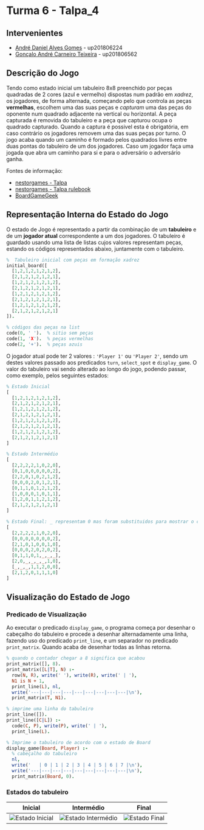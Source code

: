 # Turma 6 - Talpa_4

## Intervenientes
- [André Daniel Alves Gomes](up201806224@fe.up.pt) - up201806224
- [Gonçalo André Carneiro Teixeira](up201806562@fe.up.pt) - up201806562

## Descrição do Jogo

Tendo como estado inicial um tabuleiro 8x8 preenchido por peças quadradas de 2 cores (azul e vermelho) dispostas num padrão em *xadrez*, os jogadores, de forma alternada, começando pelo que controla as peças **vermelhas**, escolhem uma das suas peças e *capturam* uma das peças do oponente num quadrado adjacente na vertical ou horizontal. A peça capturada é removida do tabuleiro e a peça que capturou ocupa o quadrado capturado. Quando a captura é possivel esta é obrigatória, em caso contrário os jogadores removem uma das suas peças por turno. O jogo acaba quando um caminho é formado pelos quadrados livres entre duas pontas do tabuleiro de um dos jogadores. Caso um jogador faça uma jogada que abra um caminho para si e para o adversário o adversário ganha.

Fontes de informação:
- [nestorgames - Talpa](https://nestorgames.com/#talpa_detail)
- [nestorgames - Talpa rulebook](https://nestorgames.com/rulebooks/TALPA_EN.pdf)
- [BoardGameGeek](https://boardgamegeek.com/boardgame/80657/talpa)

## Representação Interna do Estado do Jogo
O estado de Jogo é representado a partir da combinação de um **tabuleiro** e de um **jogador atual** correspondente a um dos jogadores. O tabuleiro é guardado usando uma lista de listas cujos valores representam peças, estando os códigos representados abaixo, juntamente com o tabuleiro.
```prolog
%  Tabuleiro inicial com peças em formação xadrez
initial_board([
  [1,2,1,2,1,2,1,2],
  [2,1,2,1,2,1,2,1],
  [1,2,1,2,1,2,1,2],
  [2,1,2,1,2,1,2,1],
  [1,2,1,2,1,2,1,2],
  [2,1,2,1,2,1,2,1],
  [1,2,1,2,1,2,1,2],
  [2,1,2,1,2,1,2,1]
]).

% códigos das peças na list
code(0, ' ').  % sitio sem peças
code(1, 'X').  % peças vermelhas
code(2, '+').  % peças azuis
```
O jogador atual pode ter 2 valores : `'Player 1'` ou `'Player 2'`, sendo um destes valores passado aos predicados `turn`, `select_spot` e `display_game`.
O valor do tabuleiro vai sendo alterado ao longo do jogo, podendo passar, como exemplo, pelos seguintes estados:
```prolog
% Estado Inicial
[
  [1,2,1,2,1,2,1,2],
  [2,1,2,1,2,1,2,1],
  [1,2,1,2,1,2,1,2],
  [2,1,2,1,2,1,2,1],
  [1,2,1,2,1,2,1,2],
  [2,1,2,1,2,1,2,1],
  [1,2,1,2,1,2,1,2],
  [2,1,2,1,2,1,2,1]
]

% Estado Intermédio
[
  [2,2,2,2,1,0,2,0],
  [0,1,0,0,0,0,0,2],
  [2,2,0,1,0,2,1,2],
  [0,0,0,2,0,1,2,1],
  [0,1,1,0,1,2,1,2],
  [1,0,0,0,1,0,1,1],
  [1,2,0,1,1,2,1,2],
  [2,1,2,1,2,1,2,1]
]

% Estado Final: _ representam 0 mas foram substituidos para mostrar o caminho final   
[
  [2,2,2,2,1,0,2,0],
  [0,0,0,0,0,0,0,2],
  [2,1,0,1,0,0,1,0],
  [0,0,0,2,0,2,0,2],
  [0,1,1,0,1,_,_,_],
  [2,0,_,_,_,_,1,0],
  [_,_,_,1,1,2,0,0],
  [2,1,2,0,1,1,1,0]
]
``` 
## Visualização do Estado de Jogo

### Predicado de Visualização

Ao executar o predicado `display_game`, o programa começa por desenhar o cabeçalho do tabuleiro e procede a desenhar alternadamente uma linha, fazendo uso do predicado `print_line`, e um separador no predicado `print_matrix`. Quando acaba de desenhar todas as linhas retorna.
```prolog
% quando o contador chegar a 8 significa que acabou
print_matrix([], 8).
print_matrix([L|T], N) :-
  row(N, R), write(' '), write(R), write(' | '),
  N1 is N + 1,
  print_line(L), nl,
  write('---|---|---|---|---|---|---|---|---|\n'),
  print_matrix(T, N1).

% imprime uma linha do tabuleiro
print_line([]).
print_line([C|L]) :-
  code(C, P), write(P), write(' | '),
  print_line(L).

% Imprime o tabuleiro de acordo com o estado de Board
display_game(Board, Player) :-
  % cabeçalho do tabuleiro
  nl,
  write('   | 0 | 1 | 2 | 3 | 4 | 5 | 6 | 7 |\n'),
  write('---|---|---|---|---|---|---|---|---|\n'),
  print_matrix(Board, 0).
```
### Estados do tabuleiro
| Inicial | Intermédio | Final |
|--------|-------|---|
| ![Estado Inicial](https://i.imgur.com/XsrXPdp.png)  | ![Estado Intermédio](https://i.imgur.com/1xufEy8.png) | ![Estado Final](https://i.imgur.com/tryYD6T.png) |



